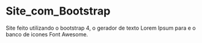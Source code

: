# Site_com_Bootstrap

Site feito utilizando o bootstrap 4, o gerador de texto Lorem Ipsum para e o banco de icones Font Awesome.
